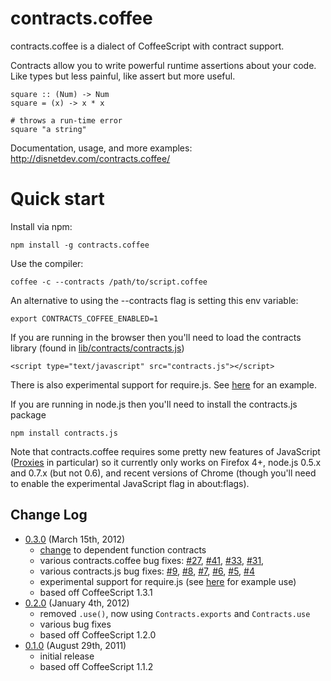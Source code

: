 contracts.coffee
================

contracts.coffee is a dialect of CoffeeScript with contract support.

Contracts allow you to write powerful runtime assertions about your code. 
Like types but less painful, like assert but more useful.

    square :: (Num) -> Num
    square = (x) -> x * x

    # throws a run-time error
    square "a string"   

Documentation, usage, and more examples: http://disnetdev.com/contracts.coffee/

Quick start
===========

Install via npm:

    npm install -g contracts.coffee

Use the compiler:

    coffee -c --contracts /path/to/script.coffee

An alternative to using the --contracts flag is setting this env variable:

    export CONTRACTS_COFFEE_ENABLED=1

If you are running in the browser then you'll need to load the 
contracts library (found in [lib/contracts/contracts.js](https://github.com/disnet/contracts.coffee/tree/master/lib/contracts))

    <script type="text/javascript" src="contracts.js"></script>

There is also experimental support for require.js.
See [here](https://github.com/disnet/contracts.coffee/tree/master/test/webtest) for an example.

If you are running in node.js then you'll need to install the contracts.js package

    npm install contracts.js

Note that contracts.coffee requires some pretty new features of JavaScript 
([Proxies](https://developer.mozilla.org/en/JavaScript/Reference/Global_Objects/Proxy) 
in particular) so it currently only works on Firefox 4+, node.js 0.5.x and 0.7.x (but not 0.6),
and recent versions of Chrome (though you'll need to enable the
experimental JavaScript flag in about:flags).

Change Log
----------

* [0.3.0]() (March 15th, 2012)
  * [change](https://github.com/disnet/contracts.coffee/issues/8) to dependent function contracts
  * various contracts.coffee bug fixes: [#27](https://github.com/disnet/contracts.coffee/issues/27), [#41](https://github.com/disnet/contracts.coffee/issues/41), [#33](https://github.com/disnet/contracts.coffee/issues/33), [#31](https://github.com/disnet/contracts.coffee/issues/31),
  * various contracts.js bug fixes: [#9](https://github.com/disnet/contracts.js/pull/9), [#8](https://github.com/disnet/contracts.js/pull/8), [#7](https://github.com/disnet/contracts.js/pull/7), [#6](https://github.com/disnet/contracts.js/pull/6), [#5](https://github.com/disnet/contracts.js/pull/5), [#4](https://github.com/disnet/contracts.js/pull/4)
  * experimental support for require.js (see [here](https://github.com/disnet/contracts.coffee/tree/master/test/webtest) for example use)
  * based off CoffeeScript 1.3.1
* [0.2.0](https://github.com/disnet/contracts.coffee/tree/c0.2.0) (January 4th, 2012)
  * removed `.use()`, now using `Contracts.exports` and `Contracts.use`
  * various bug fixes
  * based off CoffeeScript 1.2.0
* [0.1.0](https://github.com/disnet/contracts.coffee/tree/c0.1.0) (August 29th, 2011) 
  * initial release
  * based off CoffeeScript 1.1.2

